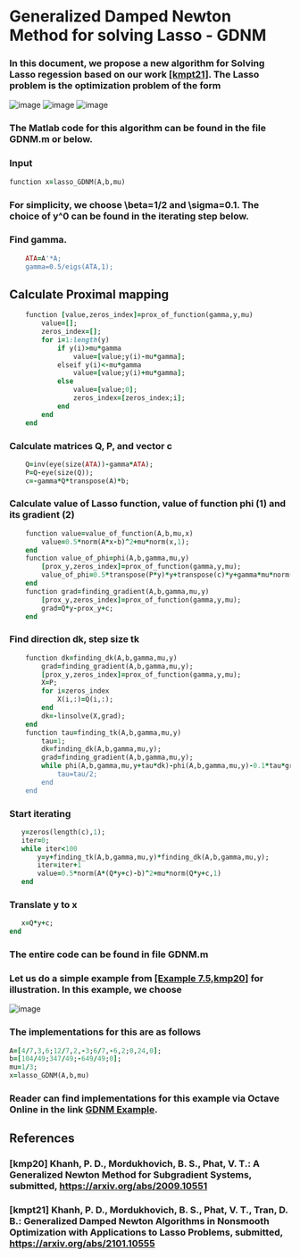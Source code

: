 # Generalized Damped Newton Method for solving Lasso - GDNM

### In this document, we propose a new algorithm for Solving Lasso regession based on our work [[kmpt21]](https://arxiv.org/abs/2101.10555). The Lasso problem is the optimization problem of the form
![image](https://user-images.githubusercontent.com/69850027/107066957-9e220e80-67ac-11eb-949e-1e166d81b13c.png)
![image](https://user-images.githubusercontent.com/69850027/107067479-55b72080-67ad-11eb-937e-1a5d55cee152.png)
![image](https://user-images.githubusercontent.com/69850027/107069564-23f38900-67b0-11eb-8e76-65f5ac3084ee.png)
### The Matlab code for this algorithm can be found in the file GDNM.m or below.
### Input 
```rb
function x=lasso_GDNM(A,b,mu)
```
### For simplicity, we choose \beta=1/2 and \sigma=0.1. The choice of y^0 can be found in the iterating step below. 

### Find gamma.
```rb
    ATA=A'*A;
    gamma=0.5/eigs(ATA,1);
```
## Calculate Proximal mapping
```rb
    function [value,zeros_index]=prox_of_function(gamma,y,mu)
        value=[];
        zeros_index=[];
        for i=1:length(y)
            if y(i)>mu*gamma
                value=[value;y(i)-mu*gamma];
            elseif y(i)<-mu*gamma
                value=[value;y(i)+mu*gamma];
            else 
                value=[value;0];
                zeros_index=[zeros_index;i];
            end
        end
    end   
 ```
 ### Calculate matrices Q, P, and vector c
```rb
    Q=inv(eye(size(ATA))-gamma*ATA);
    P=Q-eye(size(Q));
    c=-gamma*Q*transpose(A)*b;
```
### Calculate value of Lasso function, value of function phi (1) and its gradient (2)
```rb    
    function value=value_of_function(A,b,mu,x)
        value=0.5*norm(A*x-b)^2+mu*norm(x,1);
    end
    function value_of_phi=phi(A,b,gamma,mu,y)
        [prox_y,zeros_index]=prox_of_function(gamma,y,mu);
        value_of_phi=0.5*transpose(P*y)*y+transpose(c)*y+gamma*mu*norm(prox_y,1)+0.5*norm(y-prox_y)^2;
    end
    function grad=finding_gradient(A,b,gamma,mu,y)
        [prox_y,zeros_index]=prox_of_function(gamma,y,mu);
        grad=Q*y-prox_y+c;
    end
```
### Find direction dk, step size tk
```rb
    function dk=finding_dk(A,b,gamma,mu,y)
        grad=finding_gradient(A,b,gamma,mu,y);
        [prox_y,zeros_index]=prox_of_function(gamma,y,mu);
        X=P;
        for i=zeros_index
            X(i,:)=Q(i,:);
        end
        dk=-linsolve(X,grad);
    end
    function tau=finding_tk(A,b,gamma,mu,y)
        tau=1;
        dk=finding_dk(A,b,gamma,mu,y);
        grad=finding_gradient(A,b,gamma,mu,y);
        while phi(A,b,gamma,mu,y+tau*dk)-phi(A,b,gamma,mu,y)-0.1*tau*grad'*dk>0
            tau=tau/2;
        end
    end
 ```
 ### Start iterating
 ```rb
    y=zeros(length(c),1);
    iter=0;
    while iter<100
        y=y+finding_tk(A,b,gamma,mu,y)*finding_dk(A,b,gamma,mu,y);
        iter=iter+1
        value=0.5*norm(A*(Q*y+c)-b)^2+mu*norm(Q*y+c,1)
    end
 ```
### Translate y to x
 ```rb
    x=Q*y+c;
end
```
### The entire code can be found in file GDNM.m

### Let us do a simple example from [[Example 7.5,kmp20]](https://arxiv.org/abs/2009.10551) for illustration. In this example, we choose 
![image](https://user-images.githubusercontent.com/69850027/107070744-b6e0f300-67b1-11eb-8ab7-5f10f9a7eaa0.png)
### The implementations for this are as follows
 ```rb
A=[4/7,3,6;12/7,2,-3;6/7,-6,2;0,24,0];
b=[104/49;347/49;-649/49;0];
mu=1/3;
x=lasso_GDNM(A,b,mu)
```
### Reader can find implementations for this example via Octave Online in the link [GDNM Example](http://bit.ly/GDMN_example).
## References
### [kmp20] Khanh, P. D., Mordukhovich, B. S., Phat, V. T.: A Generalized Newton Method for Subgradient Systems, submitted, https://arxiv.org/abs/2009.10551
### [kmpt21] Khanh, P. D., Mordukhovich, B. S., Phat, V. T., Tran, D. B.: Generalized Damped Newton Algorithms in Nonsmooth Optimization with Applications to Lasso Problems, submitted, https://arxiv.org/abs/2101.10555 
